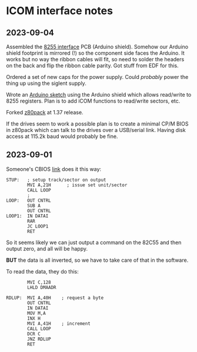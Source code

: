 # ICOM interface notes

## 2023-09-04

Assembled the [8255 interface](https://github.com/eshazen/z80system/tree/master/hardware/arduino_icom_8255) PCB
(Arduino shield).  Somehow our Arduino shield footprint is mirrored (!) so the component side faces
the Arduino.  It works but no way the ribbon cables will fit, so need to solder the headers
on the back and flip the ribbon cable parity.  Got stuff from EDF for this.

Ordered a set of new caps for the power supply.  Could *probably* power the thing up using
the siglent supply.

Wrote an [Arduino sketch](https://github.com/eshazen/z80system/tree/master/software/arduino/test_8255)
using the Arduino shield which allows read/write to 8255 registers.
Plan is to add iCOM functions to read/write sectors, etc.

Forked [z80pack](https://github.com/eshazen/z80pack) at 1.37 release.

If the drives seem to work a possible plan is to create a minimal CP/M
BIOS in z80pack which can talk to the drives over a USB/serial link.
Having disk access at 115.2k baud would probably be fine.


## 2023-09-01

Someone's CBIOS [link](http://cini.classiccmp.org/pdf/iCOM/iCOM%20CBIOS%20CPM%202.2%20(071380).pdf) does it this way:

    STUP:   ; setup track/sector on output
		    MVI A,21H      ; issue set unit/sector
		    CALL LOOP
		    ;
    LOOP:   OUT CNTRL
		    SUB A
		    OUT CNTRL
	LOOP1:  IN DATAI
		    RAR
		    JC LOOP1
		    RET
		  
So it seems likely we can just output a command on the 82C55 and then
output zero, and all will be happy.

**BUT** the data is all inverted, so we have to take care of that
in the software.

To read the data, they do this:

	        MVI C,128
			LHLD DMAADR

    RDLUP:  MVI A,40H    ; request a byte
	        OUT CNTRL
			IN DATAI
			MOV M,A
			INX H
			MVI A,41H    ; increment
			CALL LOOP
			DCR C
			JNZ RDLUP
			RET
